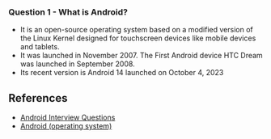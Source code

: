 ### Question 1 - What is Android?
- It is an open-source operating system based on a modified version of the Linux Kernel
  designed for touchscreen devices like mobile devices and tablets.
- It was launched in November 2007. The First Android device HTC Dream was launched in September 2008.
- Its recent version is Android 14 launched on October 4, 2023 

















## References
- [Android Interview Questions](https://www.interviewbit.com/android-interview-questions/)
- [Android (operating system)](https://en.wikipedia.org/wiki/Android_(operating_system))
